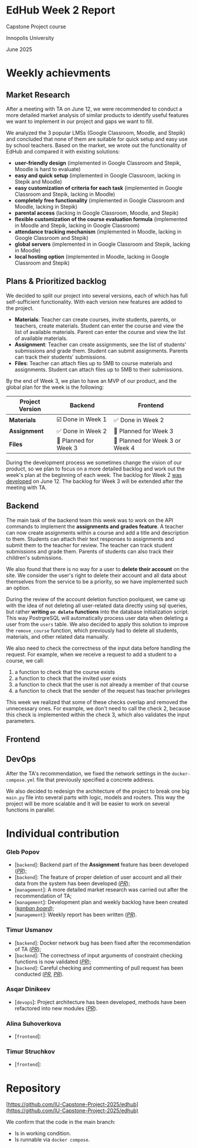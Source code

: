 # EdHub Week 2 Report

<aside>

Capstone Project course

Innopolis University

June 2025

</aside>

# Weekly achievments

## Market Research

After a meeting with TA on June 12, we were recommended to conduct a more detailed market analysis of similar products to identify useful features we want to implement in our project and gaps we want to fill.

We analyzed the 3 popular LMSs (Google Classroom, Moodle, and Stepik) and concluded that none of them are suitable for quick setup and easy use by school teachers. Based on the market, we wrote out the functionality of EdHub and compared it with existing solutions:

- **user-friendly design** (implemented in Google Classroom and Stepik, Moodle is hard to evaluate)
- **easy and quick setup** (implemented in Google Classroom, lacking in Stepik and Moodle)
- **easy customization of criteria for each task** (implemented in Google Classroom and Stepik, lacking in Moodle)
- **completely free functionality** (implemented in Google Classroom and Moodle, lacking in Stepik)
- **parental access** (lacking in Google Classroom, Moodle, and Stepik)
- **flexible customization of the course evaluation formula** (implemented in Moodle and Stepik, lacking in Google Classroom)
- **attendance tracking mechanism** (implemented in Moodle, lacking in Google Classroom and Stepik)
- **global servers** (implemented in in Google Classroom and Stepik, lacking in Moodle)
- **local hosting option** (implemented in Moodle, lacking in Google Classroom and Stepik)

## Plans & Prioritized backlog

We decided to split our project into several versions, each of which has full self-sufficient functionality. With each version new features are added to the project.

- **Materials**: Teacher can create courses, invite students, parents, or teachers, create materials. Student can enter the course and view the list of available materials. Parent can enter the course and view the list of available materials.
- **Assignment**: Teacher can create assignments, see the list of students' submissions and grade them. Student can submit assignments. Parents can track their students' submissions.
- **Files**: Teacher can attach files up to 5MB to course materials and assignments. Student can attach files up to 5MB to their submissions.

By the end of Week 3, we plan to have an MVP of our product, and the global plan for the week is the following:

| Project Version | Backend | Frontend |
| --- | --- | --- |
| **Materials** | :ballot_box_with_check: Done in Week 1 | :white_check_mark: Done in Week 2 |
| **Assignment** | :white_check_mark: Done in Week 2 | :black_square_button: Planned for Week 3 |
| **Files** | :black_square_button: Planned for Week 3 | :black_square_button: Planned for Week 3 or Week 4 |

During the development process we sometimes change the vision of our product, so we plan to focus on a more detailed backlog and work out the week's plan at the beginning of each week. The backlog for Week 2 [was developed](https://github.com/orgs/IU-Capstone-Project-2025/projects/14/views/1) on June 12. The backlog for Week 3 will be extended after the meeting with TA.

## Backend

The main task of the backend team this week was to work on the API commands to implement the **assignments and grades feature**. A teacher can now create assignments within a course and add a title and description to them. Students can attach their text responses to assignments and submit them to the teacher for review. The teacher can track student submissions and grade them. Parents of students can also track their children's submissions.

We also found that there is no way for a user to **delete their account** on the site. We consider the user's right to delete their account and all data about themselves from the service to be a priority, so we have implemented such an option.

During the review of the account deletion function poolquest, we came up with the idea of not deleting all user-related data directly using sql queries, but rather **writing `on delete` functions** into the database initialization script. This way PostrgreSQL will automatically process user data when deleting a user from the `users` table. We also decided to apply this solution to improve the `remove_course` function, which previously had to delete all students, materials, and other related data manually.

We also need to check the correctness of the input data before handling the request. For example, when we receive a request to add a student to a course, we call: 

1. a function to check that the course exists
2. a function to check that the invited user exists
3. a function to check that the user is not already a member of that course
4. a function to check that the sender of the request has teacher privileges

This week we realized that some of these checks overlap and removed the unnecessary ones. For example, we don't need to call the check 2, because this check is implemented within the check 3, which also validates the input parameters.

## Frontend



## DevOps

After the TA's recommendation, we fixed the network settings in the `docker-compose.yml` file that previously specified a concrete address.

We also decided to redesign the architecture of the project to break one big `main.py` file into several parts with logic, models and routers. This way the project will be more scalable and it will be easier to work on several functions in parallel.

# Individual contribution

### Gleb Popov
- [`backend`]: Backend part of the **Assignment** feature has been developed ([*PR*](https://github.com/IU-Capstone-Project-2025/edhub/pull/21));
- [`backend`]: The feature of proper deletion of user account and all their data from the system has been developed ([*PR*](https://github.com/IU-Capstone-Project-2025/edhub/pull/22));
- [`management`]: A more detailed market research was carried out after the recommendation of TA;
- [`management`]: Development plan and weekly backlog have been created ([*kanban board*](https://github.com/orgs/IU-Capstone-Project-2025/projects/14/views/1));
- [`management`]: Weekly report has been written ([*PR*](https://github.com/IU-PR/Capstone_project/pull/493)).
<!-- add link for the pull request with weekly report -->

### Timur Usmanov
- [`backend`]: Docker network bug has been fixed after the recommendation of TA ([*PR*](https://github.com/IU-Capstone-Project-2025/edhub/pull/6));
- [`backend`]: The correctness of input arguments of constraint checking functions is now validated ([*PR*](https://github.com/IU-Capstone-Project-2025/edhub/pull/23));
- [`backend`]: Careful checking and commenting of pull request has been conducted ([*PR*](https://github.com/IU-Capstone-Project-2025/edhub/pull/21), [*PR*](https://github.com/IU-Capstone-Project-2025/edhub/pull/22)).

### Asqar Dinikeev
- [`devops`]: Project architecture has been developed, methods have been refactored into new modules ([*PR*](https://github.com/IU-Capstone-Project-2025/edhub/pull/25)).

### Alina Suhoverkova
- [`frontend`]: 

### Timur Struchkov
- [`frontend`]: 

# Repository

[https://github.com/IU-Capstone-Project-2025/edhub](https://github.com/IU-Capstone-Project-2025/edhub)

We confirm that the code in the main branch:

- Is in working condition.
- Is runnable via `docker compose`.